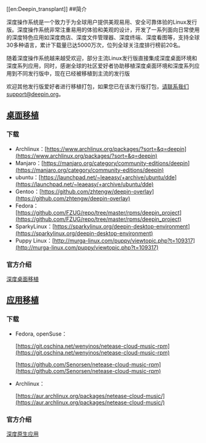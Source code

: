 [[en:Deepin_transplant]]
##简介

深度操作系统是一个致力于为全球用户提供美观易用、安全可靠体验的Linux发行版。深度操作系统非常注重易用的体验和美观的设计，开发了一系列面向日常使用的深度特色应用如深度商店、深度文件管理器、深度终端、深度看图等，支持全球30多种语言，累计下载量已达5000万次，位列全球关注度排行榜前20名。

随着深度操作系统越来越受欢迎，部分主流Linux发行版直接集成深度桌面环境和深度系列应用，同时，感谢全球的社区爱好者协助移植深度桌面环境和深度系列应用到不同发行版中，现在已经被移植到主流的发行版

欢迎其他发行版爱好者进行移植打包，如果您已在该发行版打包，请联系我们support@deepin.org。

## [桌面移植](桌面移植)

### 下载

* Archlinux：[https://www.archlinux.org/packages/?sort=&q=deepin](https://www.archlinux.org/packages/?sort=&q=deepin)
* Manjaro：[https://manjaro.org/category/community-editions/deepin](https://manjaro.org/category/community-editions/deepin)	
* ubuntu：[https://launchpad.net/~leaeasy/+archive/ubuntu/dde](https://launchpad.net/~leaeasy/+archive/ubuntu/dde)	
* Gentoo：[https://github.com/zhtengw/deepin-overlay](https://github.com/zhtengw/deepin-overlay)	
* Fedora：[https://github.com/FZUG/repo/tree/master/rpms/deepin_project](https://github.com/FZUG/repo/tree/master/rpms/deepin_project)	
* SparkyLinux：[https://sparkylinux.org/deepin-desktop-environment](https://sparkylinux.org/deepin-desktop-environment)	
* Puppy Linux：[http://murga-linux.com/puppy/viewtopic.php?t=109317](http://murga-linux.com/puppy/viewtopic.php?t=109317)	

### 官方介绍

[深度桌面移植](https://www.deepin.org/dde/desktop-transplantation/)


## [应用移植](应用移植)

### 下载


* Fedora, openSuse：

  [https://git.oschina.net/wenyinos/netease-cloud-music-rpm](https://git.oschina.net/wenyinos/netease-cloud-music-rpm)

  [https://github.com/Senorsen/netease-cloud-music-rpm](https://github.com/Senorsen/netease-cloud-music-rpm) 

* Archlinux：
  
  [https://aur.archlinux.org/packages/netease-cloud-music/](https://aur.archlinux.org/packages/netease-cloud-music/) 


### 官方介绍

[深度原生应用](https://www.deepin.org/cooperative/netease-cloud-music/)